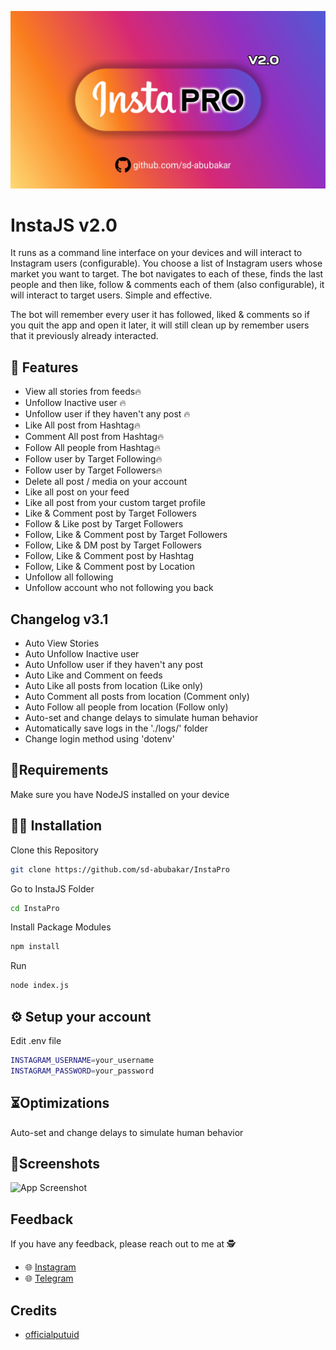 ![Logo](https://github.com/sd-abubakar/InstaPro/blob/main/assets/banner3_1.png)

# InstaJS v2.0

It runs as a command line interface on your devices and will interact to Instagram users (configurable). You choose a list of Instagram users whose market you want to target. The bot navigates to each of these, finds the last people and then like, follow & comments each of them (also configurable), it will interact to target users. Simple and effective.

The bot will remember every user it has followed, liked & comments so if you quit the app and open it later, it will still clean up by remember users that it previously already interacted.

## 🌟 Features

- View all stories from feeds🔥
- Unfollow Inactive user 🔥
- Unfollow user if they haven't any post 🔥
- Like All post from Hashtag🔥
- Comment All post from Hashtag🔥
- Follow All people from Hashtag🔥
- Follow user by Target Following🔥
- Follow user by Target Followers🔥
- Delete all post / media on your account 
- Like all post on your feed
- Like all post from your custom target profile 
- Like & Comment post by Target Followers
- Follow & Like post by Target Followers
- Follow, Like & Comment post by Target Followers
- Follow, Like & DM post by Target Followers
- Follow, Like & Comment post by Hashtag
- Follow, Like & Comment post by Location
- Unfollow all following
- Unfollow account who not following you back

## Changelog v3.1

- Auto View Stories
- Auto Unfollow Inactive user
- Auto Unfollow user if they haven't any post 
- Auto Like and Comment on feeds
- Auto Like all posts from location (Like only)
- Auto Comment all posts from location (Comment only)
- Auto Follow all people from location (Follow only)
- Auto-set and change delays to simulate human behavior
- Automatically save logs in the './logs/' folder
- Change login method using 'dotenv'

## 📂Requirements

Make sure you have NodeJS installed on your device
## 👨‍💻 Installation

Clone this Repository 
```bash
git clone https://github.com/sd-abubakar/InstaPro
```

Go to InstaJS Folder
```bash
cd InstaPro
```
Install Package Modules
```bash
npm install
```
Run
```bash
node index.js
```
## ⚙️ Setup your account

Edit .env file

```bash
INSTAGRAM_USERNAME=your_username
INSTAGRAM_PASSWORD=your_password
```

## ⏳Optimizations

Auto-set and change delays to simulate human behavior
## 📱Screenshots

![App Screenshot](https://raw.githubusercontent.com/hanzvibes/InstaPro/main/assets/dashboard.png)


## Feedback

If you have any feedback, please reach out to me at 🕵️
- 🌐 [Instagram](https://instagram.com/s.d_abubakarrr)
- 🌐 [Telegram](https://t.me/InstaJS_Official)


## Credits

- [officialputuid](https://github.com/officialputuid/toolsig)

